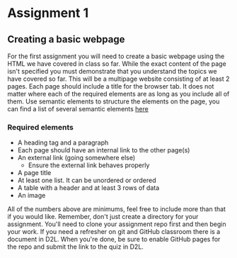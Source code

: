 # Assignment 1

## Creating a basic webpage
For the first assignment you will need to create a basic webpage using the HTML we have covered in class so far. While the exact content of the page isn't specified you must demonstrate that you understand the topics we have covered so far. This will be a multipage website consisting of at least 2 pages. Each page should include a title for the browser tab. It does not matter where each of the required elements are as long as you include all of them. Use semantic elements to structure the elements on the page, you can find a list of several semantic elements [here](https://www.w3schools.com/html/html5_semantic_elements.asp)

### Required elements
- A heading tag and a paragraph
- Each page should have an internal link to the other page(s)
- An external link (going somewhere else)
	- Ensure the external link behaves properly
- A page title
- At least one list. It can be unordered or ordered
- A table with a header and at least 3 rows of data
- An image

All of the numbers above are minimums, feel free to include more than that if you would like. Remember, don't just create a directory for your assignment. You'll need to clone your assignment repo first and then begin your work. If you need a refresher on git and GitHub classroom there is a document in D2L. When you're done, be sure to enable GitHub pages for the repo and submit the link to the quiz in D2L.
